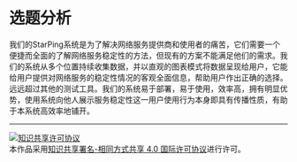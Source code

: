 # 选题分析

我们的StarPing系统是为了解决网络服务提供商和使用者的痛苦，它们需要一个便捷而全面的了解网络服务稳定性的方法，但现有的方案不能满足他们的需求。我们的系统从多个位置持续收集数据，并以直观的图表模式将数据呈现给用户，它能给用户提供对网络服务的稳定性情况的客观全面信息，帮助用户作出正确的选择。远远超过其他的测试工具。我们的系统易于部署，易于使用，效率高，拥有明显优势，使用系统向他人展示服务稳定性这一用户使用行为本身即具有传播性质，有助于本系统高效率地铺开。


<hr>

<a rel="license" href="http://creativecommons.org/licenses/by-sa/4.0/"><img alt="知识共享许可协议" style="border-width:0" src="https://i.creativecommons.org/l/by-sa/4.0/88x31.png" /></a><br />本作品采用<a rel="license" href="http://creativecommons.org/licenses/by-sa/4.0/">知识共享署名-相同方式共享 4.0 国际许可协议</a>进行许可。